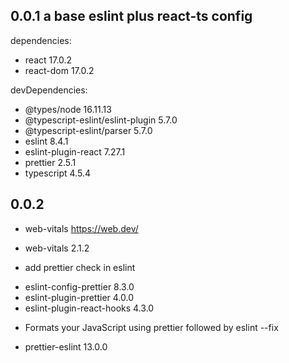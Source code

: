 ## 0.0.1 a base eslint plus react-ts config

dependencies:
+ react 17.0.2
+ react-dom 17.0.2

devDependencies:
+ @types/node 16.11.13
+ @typescript-eslint/eslint-plugin 5.7.0
+ @typescript-eslint/parser 5.7.0
+ eslint 8.4.1
+ eslint-plugin-react 7.27.1
+ prettier 2.5.1
+ typescript 4.5.4


## 0.0.2 
- web-vitals https://web.dev/
+ web-vitals 2.1.2

- add prettier check in eslint
+ eslint-config-prettier 8.3.0
+ eslint-plugin-prettier 4.0.0
+ eslint-plugin-react-hooks 4.3.0

- Formats your JavaScript using prettier followed by eslint --fix
+ prettier-eslint 13.0.0

